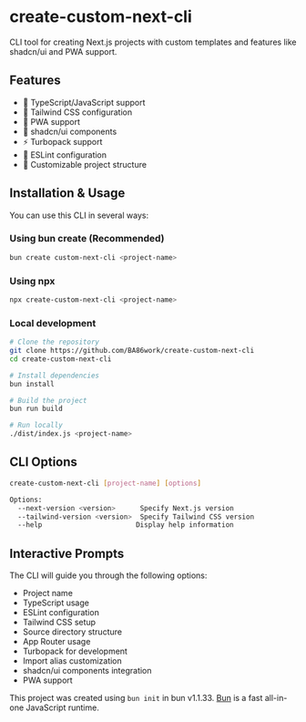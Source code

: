 # create-custom-next-cli

CLI tool for creating Next.js projects with custom templates and features like shadcn/ui and PWA support.

## Features

- 🚀 TypeScript/JavaScript support
- 🎨 Tailwind CSS configuration
- 📱 PWA support
- 🎯 shadcn/ui components
- ⚡ Turbopack support
- 🔧 ESLint configuration
- 📁 Customizable project structure

## Installation & Usage

You can use this CLI in several ways:

### Using bun create (Recommended)

```bash
bun create custom-next-cli <project-name>
```

### Using npx

```bash
npx create-custom-next-cli <project-name>
```

### Local development

```bash
# Clone the repository
git clone https://github.com/BA86work/create-custom-next-cli
cd create-custom-next-cli

# Install dependencies
bun install

# Build the project
bun run build

# Run locally
./dist/index.js <project-name>
```

## CLI Options

```bash
create-custom-next-cli [project-name] [options]

Options:
  --next-version <version>      Specify Next.js version
  --tailwind-version <version>  Specify Tailwind CSS version
  --help                       Display help information
```

## Interactive Prompts

The CLI will guide you through the following options:

- Project name
- TypeScript usage
- ESLint configuration
- Tailwind CSS setup
- Source directory structure
- App Router usage
- Turbopack for development
- Import alias customization
- shadcn/ui components integration
- PWA support

This project was created using `bun init` in bun v1.1.33. [Bun](https://bun.sh) is a fast all-in-one JavaScript runtime.
